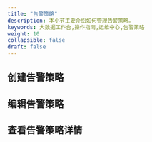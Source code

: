 ```yaml
---
title: "告警策略"
description: 本小节主要介绍如何管理告警策略。 
keywords: 大数据工作台,操作指南,运维中心,告警策略
weight: 10
collapsible: false
draft: false
---
```



## 创建告警策略


## 编辑告警策略


## 查看告警策略详情